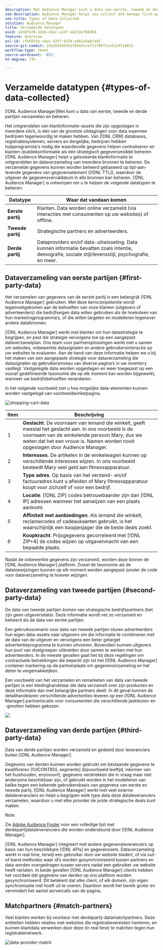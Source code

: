 ```yaml
---
description: Met Audience Manager kunt u data van eerste, tweede en derde partijen verzamelen en beheren.
seo-description: Audience Manager helps you collect and manage first-party, second-party, and third-party data.
seo-title: Types of Data Collected
solution: Audience Manager
title: Verzamelde datatypen
uuid: a2ddf470-32e6-41ec-a1d7-a6232ef084b9
feature: Overview
exl-id: cfb587da-ceac-425f-8334-e961eba6fad2
source-git-commit: 15e36d2847627b5e5ccef11f8073ce5124f14815
workflow-type: tm+mt
source-wordcount: '851'
ht-degree: 73%

---
```


# Verzamelde datatypen {#types-of-data-collected}

[!DNL Audience Manager]Met kunt u data van eerste, tweede en derde partijen verzamelen en beheren.

Het ontgrendelen van klantinformatie-assets die zijn opgeslagen in meerdere silo’s, is één van de grootste uitdagingen voor data waarmee bedrijven tegenwoordig te maken hebben. Van [!DNL CRM] databases, registratiesystemen, servers en dergelijke, bedrijven hebben hulpprogramma&#39;s nodig die waardevolle gegevens helpen centraliseren en klanten-/publieksinformatie als één strategisch gegevensmiddel beheren. [!DNL Audience Manager] helpt u geïsoleerde klantinformatie te ontgrendelen en dataverzameling van meerdere bronnen te beheren. De verzamelde gegevens kunnen worden beheerd gebaseerd op tijd-aan-levende gegevens van gegevenselement ([!DNL TTL]), waardoor de uitgever de gegevensvervaldatum in alle bronnen kan beheren. [!DNL Audience Manager] is ontworpen om u te helpen de volgende datatypen te beheren:

| Datatype | Waar dat vandaan komen |
|---|---|
| **Eerste partij** | Klanten. Data worden online verzameld (via interacties met consumenten op uw websites) of offline. |
| **Tweede partij** | Strategische partners en adverteerders. |
| **Derde partij** | Dataproviders en/of data-uitwisseling. Data kunnen informatie bevatten zoals intentie, demografie, sociale stijl/levensstijl, psychografie, en meer. |

## Dataverzameling van eerste partijen {#first-party-data}

Het verzamelen van gegevens van de eerste partij is een belangrijk [!DNL Audience Manager] gebruiken. Met deze kerncompetentie wordt tegemoetgekomen aan de behoeften van onze klanten (uitgevers of adverteerders) die bedrijfseigen data willen gebruiken als de hoeksteen van hun marketingprogramma’s, of die willen targeten en modelleren tegenover andere databronnen.

[!DNL Audience Manager] werkt met klanten om hun datastrategie te begrijpen, en past die strategie vervolgens toe op een aangepast dataverzamelplan. Ons team voor partneroplossingen werkt met u samen om websites, onbewerkte datasignalen en andere gebruikersinteractie op uw websites te evalueren. Aan de hand van deze informatie helpen we u bij het maken van een aangepaste strategie voor dataverzameling die datasignalen op gebruikersniveau van diverse pagina’s in uw inventory vastlegt. Vastgelegde data worden opgeslagen en weer toegepast op een vooraf gedefinieerde taxonomie die op elk moment kan worden bijgewerkt, wanneer uw bedrijfsbehoeften veranderen.

In het volgende voorbeeld ziet u hoe mogelijke data-elementen kunnen worden vastgelegd van voorbeeldwinkelpagina.

![shopping-cart-data](assets/shopping-cart-data.png)

| Item | Beschrijving |
|---|---|
| 1 | **Geslacht**. De voornaam van iemand die winkelt, geeft meestal het geslacht aan. In ons voorbeeld is de voornaam van de winkelende persoon Mary, dus we weten dat het een vrouw is. Namen worden nooit opgeslagen door Audience Manager. |
| 2 | **Interesses**. De artikelen in de winkelwagen kunnen op verschillende interesses wijzen. In ons voorbeeld besteedt Mary veel geld aan fitnessapparatuur. |
| 3 | **Type adres**. Op basis van het verzend- en/of factuuradres kunt u afleiden of Mary fitnessapparatuur koopt voor zichzelf of voor een bedrijf. |
| 4 | **Locatie**. [!DNL ZIP] codes betrouwbaarder zijn dan [!DNL IP] adressen wanneer het aanwijzen van een plaats aankomt. |
| 5 | **Affiniteit met aanbiedingen**. Als iemand die winkelt, reclamecodes of cadeaukaarten gebruikt, is het waarschijnlijk een koopjesjager die de beste deals zoekt. |
| 6 | **Koopkracht**. Prijsgegevens gecorreleerd met [!DNL ZIP+4] de codes wijzen op uitgavenmacht van een bepaalde plaats. |

Nadat de onbewerkte gegevens zijn verzameld, worden deze binnen de [!DNL Audience Manager] platform. Zowel de taxonomie als de datatoewijzingen kunnen op elk moment worden aangepast zonder de code voor dataverzameling te hoeven wijzigen.

## Dataverzameling van tweede partijen {#second-party-data}

De data van tweede partijen komen van strategische bedrijfspartners (het zijn geen uitgeversdata). Deze informatie wordt net zo verzameld en beheerd als de data van eerste partijen.

Een gebruiksscenario voor data van tweede partijen sturen adverteerders hun eigen data-assets naar uitgevers om die informatie te combineren met de data van de uitgever en vervolgens een beter getarget advertentieprogramma te kunnen uitvoeren. Bovendien kunnen uitgevers hun pool van doelgroepen uitbreiden door samen te werken met hun adverteerders. In de meeste gevallen gaat het bij deze regelingen om contractuele betrekkingen die beperkt zijn tot het [!DNL Audience Manager] container markering op de partnerplaats om gegevensinzameling en het delen te vergemakkelijken.

Een voorbeeld van het verzamelen en remarketen van data van tweede partijen is een kledinghandelaar die data verzamelt over zijn producten en deze informatie dan met belangrijke partners deelt. In dit geval kunnen de detailhandelaren verschillende advertenties leveren op een [!DNL Audience Manager] partnerlocatie voor consumenten die verschillende jaskleuren en -grootten hebben gekozen.

![](assets/shopping-cart-traits.png)

## Dataverzameling van derde partijen {#third-party-data}

Data van derde partijen worden verzameld en gedeeld door leveranciers buiten [!DNL Audience Manager].

Gegevens van derden kunnen worden gebruikt om bestaande gegevens te kwalificeren [!UICONTROL segments] (bijvoorbeeld leeftijd, inkomen van het huishouden, enzovoort), gegevens verstrekken die in vraag maar niet anderszins beschikbaar zijn, of gebruikt worden in het modelleren van kalike tegen een bekende gebruikersbasis van gegevens van eerste en tweede partij. [!DNL Audience Manager] werkt met veel externe dataleveranciers en helpt u begrijpen welk type data deze dataleveranciers verzamelen, waardoor u met elke provider de juiste strategische deals kunt maken.

>[!NOTE]
>
>Zie [Adobe Audience Finder](https://www.adobe-audience-finder.com/) voor een volledige lijst met derdepartijdataleveranciers die worden ondersteund door [!DNL Audience Manager].

[!DNL Audience Manager] integreert met andere gegevensleveranciers op basis van hun beschikbare [!DNL APIs] en gegevenssets. Dataverzameling werkt in real time, terwijl een gebruiker door uw website bladert, of via out-of-band methodes waar id’s worden gesynchroniseerd tussen partners en data worden overgedragen tussen servers nadat een gebruiker uw website heeft verlaten. In beide gevallen [!DNL Audience Manager] clients hebben het voordeel dat gegevens van derden op ons platform worden gesynchroniseerd. Dit betekent dat elke client, of elk domein, zijn eigen synchronisatie niet hoeft uit te voeren. Daardoor wordt het bereik groter en vermindert het aantal servercalls van de pagina.

## Matchpartners {#match-partners}

Veel klanten werken bij voorkeur met derdepartij-datamatchpartners. Deze entiteiten hebben relaties met websites die registratievereisten hanteren, en kunnen klantdata verwerken door deze (in real time) te matchen tegen hun registratienetwerk.

![data-provider-match](assets/data-provider-match.png)
